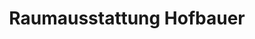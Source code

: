 ---
title: "Raumausstattung Hofbauer"
url: /plochingen/raumausstattung-hofbauer/
shop: Raumausstattung
---